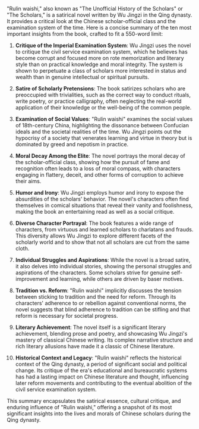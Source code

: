 "Rulin waishi," also known as "The Unofficial History of the Scholars" or "The Scholars," is a satirical novel written by Wu Jingzi in the Qing dynasty. It provides a critical look at the Chinese scholar-official class and the examination system of the time. Here is a concise summary of the ten most important insights from the book, crafted to fit a 550-word limit:

1. **Critique of the Imperial Examination System**: Wu Jingzi uses the novel to critique the civil service examination system, which he believes has become corrupt and focused more on rote memorization and literary style than on practical knowledge and moral integrity. The system is shown to perpetuate a class of scholars more interested in status and wealth than in genuine intellectual or spiritual pursuits.

2. **Satire of Scholarly Pretensions**: The book satirizes scholars who are preoccupied with trivialities, such as the correct way to conduct rituals, write poetry, or practice calligraphy, often neglecting the real-world application of their knowledge or the well-being of the common people.

3. **Examination of Social Values**: "Rulin waishi" examines the social values of 18th-century China, highlighting the dissonance between Confucian ideals and the societal realities of the time. Wu Jingzi points out the hypocrisy of a society that venerates learning and virtue in theory but is dominated by greed and nepotism in practice.

4. **Moral Decay Among the Elite**: The novel portrays the moral decay of the scholar-official class, showing how the pursuit of fame and recognition often leads to a loss of moral compass, with characters engaging in flattery, deceit, and other forms of corruption to achieve their aims.

5. **Humor and Irony**: Wu Jingzi employs humor and irony to expose the absurdities of the scholars' behavior. The novel's characters often find themselves in comical situations that reveal their vanity and foolishness, making the book an entertaining read as well as a social critique.

6. **Diverse Character Portrayal**: The book features a wide range of characters, from virtuous and learned scholars to charlatans and frauds. This diversity allows Wu Jingzi to explore different facets of the scholarly world and to show that not all scholars are cut from the same cloth.

7. **Individual Struggles and Aspirations**: While the novel is a broad satire, it also delves into individual stories, showing the personal struggles and aspirations of the characters. Some scholars strive for genuine self-improvement and learning, while others are driven by baser motives.

8. **Tradition vs. Reform**: "Rulin waishi" implicitly discusses the tension between sticking to tradition and the need for reform. Through its characters' adherence to or rebellion against conventional norms, the novel suggests that blind adherence to tradition can be stifling and that reform is necessary for societal progress.

9. **Literary Achievement**: The novel itself is a significant literary achievement, blending prose and poetry, and showcasing Wu Jingzi's mastery of classical Chinese writing. Its complex narrative structure and rich literary allusions have made it a classic of Chinese literature.

10. **Historical Context and Legacy**: "Rulin waishi" reflects the historical context of the Qing dynasty, a period of significant social and political change. Its critique of the era's educational and bureaucratic systems has had a lasting impact on Chinese literature and thought, influencing later reform movements and contributing to the eventual abolition of the civil service examination system.

This summary encapsulates the satirical essence, cultural critique, and enduring influence of "Rulin waishi," offering a snapshot of its most significant insights into the lives and morals of Chinese scholars during the Qing dynasty.